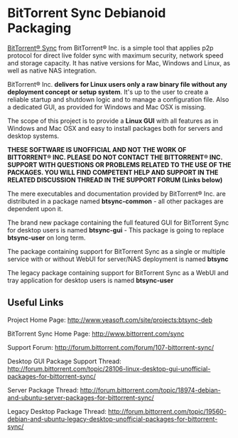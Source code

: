 BitTorrent Sync Debianoid Packaging
===================================

[BitTorrent&reg; Sync][1] from BitTorrent&reg; Inc. is a simple tool that
applies p2p protocol for direct live folder sync with maximum security, network
speed and storage capacity. It has native versions for Mac, Windows and Linux,
as well as native NAS integration.

BitTorrent&reg; Inc. __delivers for Linux users only a raw binary file without
any deployment concept or setup system__. It's up to the user to create a
reliable startup and shutdown logic and to manage a configuration file. Also a
dedicated GUI, as provided for Windows and Mac OSX is missing.

The scope of this project is to provide a __Linux GUI__ with all features as in
Windows and Mac OSX and easy to install packages both for servers and desktop
systems.

**THESE SOFTWARE IS UNOFFICIAL AND NOT THE WORK OF BITTORRENT&reg; INC.
PLEASE DO NOT CONTACT THE BITTORRENT&reg; INC. SUPPORT WITH QUESTIONS OR
PROBLEMS RELATED TO THE USE OF THE PACKAGES. YOU WILL FIND COMPETENT HELP
AND SUPPORT IN THE RELATED DISCUSSION THREAD IN THE SUPPORT FORUM (Links
below)**

The mere executables and documentation provided by BitTorrent&reg; Inc. are
distributed in a package named __btsync-common__ - all other packages are
dependent upon it.

The brand new package containing the full featured GUI for BitTorrent Sync for
desktop users is named __btsync-gui__ - This package is going to replace
__btsync-user__ on long term.

The package containing support for BitTorrent Sync as a single or multiple
service with or without WebUI for server/NAS deployment is named __btsync__

The legacy package containing support for BitTorrent Sync as a WebUI and tray
application for desktop users is named __btsync-user__


Useful Links
-------------

Project Home Page: http://www.yeasoft.com/site/projects:btsync-deb

BitTorrent Sync Home Page: http://www.bittorrent.com/sync

Support Forum: http://forum.bittorrent.com/forum/107-bittorrent-sync/

Desktop GUI Package Support Thread: http://forum.bittorrent.com/topic/28106-linux-desktop-gui-unofficial-packages-for-bittorrent-sync/

Server Package Thread: http://forum.bittorrent.com/topic/18974-debian-and-ubuntu-server-packages-for-bittorrent-sync/

Legacy Desktop Package Thread: http://forum.bittorrent.com/topic/19560-debian-and-ubuntu-legacy-desktop-unofficial-packages-for-bittorrent-sync/

[1]: http://www.bittorrent.com/sync
